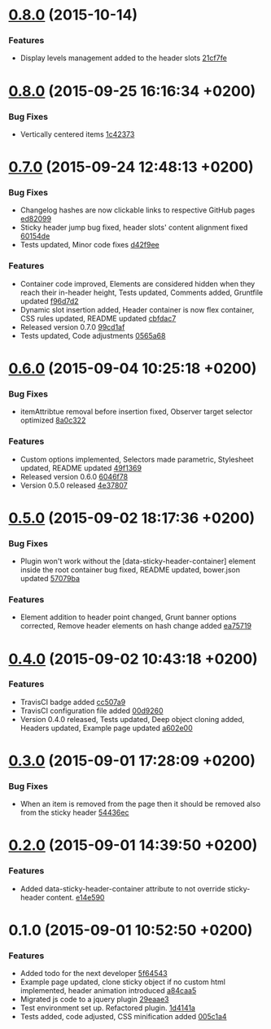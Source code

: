 <a name="0.8.0"></a>
# [0.8.0](//compare/0.8.0...v0.8.0) (2015-10-14)


### Features

* Display levels management added to the header slots [21cf7fe](https://github.com/the-software-factory/jquery-sticky-header/commit/21cf7fe30defae7521368a614a4621d5d6039739) 



<a name="0.8.0"></a>
# [0.8.0](//compare/0.7.0...0.8.0) (2015-09-25 16:16:34 +0200)


### Bug Fixes

* Vertically centered items [1c42373](https://github.com/the-software-factory/jquery-sticky-header/commit/1c423732b27063f26d9f4f4127e5ed57f3445986) 



<a name="0.7.0"></a>
# [0.7.0](//compare/0.6.0...0.7.0) (2015-09-24 12:48:13 +0200)


### Bug Fixes

* Changelog hashes are now clickable links to respective GitHub pages [ed82099](https://github.com/the-software-factory/jquery-sticky-header/commit/ed82099eaff385f0c955b2e0f193d3a2ac3ce623) 
* Sticky header jump bug fixed, header slots' content alignment fixed [60154de](https://github.com/the-software-factory/jquery-sticky-header/commit/60154de6ef727b5af65044898452dad289329955) 
* Tests updated, Minor code fixes [d42f9ee](https://github.com/the-software-factory/jquery-sticky-header/commit/d42f9eefccefebda210f43e5899f7e6e9023bddb) 

### Features

* Container code improved, Elements are considered hidden when they reach their in-header height, Tests updated, Comments added, Gruntfile updated [f96d7d2](https://github.com/the-software-factory/jquery-sticky-header/commit/f96d7d21c8d4978216db4e1193a172354152ab82) 
* Dynamic slot insertion added, Header container is now flex container, CSS rules updated, README updated [cbfdac7](https://github.com/the-software-factory/jquery-sticky-header/commit/cbfdac7b81046446edcda8f02f1dc46071e9ba3c) 
* Released version 0.7.0 [99cd1af](https://github.com/the-software-factory/jquery-sticky-header/commit/99cd1af8edeaac631246fb656cca8994a5e61afe) 
* Tests updated, Code adjustments [0565a68](https://github.com/the-software-factory/jquery-sticky-header/commit/0565a6808f493278210e93e7fae544415ec847f5) 



<a name="0.6.0"></a>
# [0.6.0](//compare/0.5.0...0.6.0) (2015-09-04 10:25:18 +0200)


### Bug Fixes

* itemAttribtue removal before insertion fixed, Observer target selector optimized [8a0c322](https://github.com/the-software-factory/jquery-sticky-header/commit/8a0c32299413e0755da320d8b5830f3d7761383c) 

### Features

* Custom options implemented, Selectors made parametric, Stylesheet updated, README updated [49f1369](https://github.com/the-software-factory/jquery-sticky-header/commit/49f136982b6df410d9f68aa1849c5337dead7ae8) 
* Released version 0.6.0 [6046f78](https://github.com/the-software-factory/jquery-sticky-header/commit/6046f78ca2bafd0d16ec34b2f9cec0ddbaf3d9fb) 
* Version 0.5.0 released [4e37807](https://github.com/the-software-factory/jquery-sticky-header/commit/4e37807153d28705959f8bd8b3b3c4f70a52115d) 



<a name="0.5.0"></a>
# [0.5.0](//compare/0.4.0...0.5.0) (2015-09-02 18:17:36 +0200)


### Bug Fixes

* Plugin won't work without the [data-sticky-header-container] element inside the root container bug fixed, README updated, bower.json updated [57079ba](https://github.com/the-software-factory/jquery-sticky-header/commit/57079bac0311689d83f42ea97e91c4b6a775e83e) 

### Features

* Element addition to header point changed, Grunt banner options corrected, Remove header elements on hash change added [ea75719](https://github.com/the-software-factory/jquery-sticky-header/commit/ea75719b241f25f36527200d24cb3d5ae9518e98) 



<a name="0.4.0"></a>
# [0.4.0](//compare/0.3.0...0.4.0) (2015-09-02 10:43:18 +0200)


### Features

* TravisCI badge added [cc507a9](https://github.com/the-software-factory/jquery-sticky-header/commit/cc507a9181a2586c9e61fb16dcd1e81cae3dcf02) 
* TravisCI configuration file added [00d9260](https://github.com/the-software-factory/jquery-sticky-header/commit/00d9260ebdff59c7ea9245b38c95eb5269730d04) 
* Version 0.4.0 released, Tests updated, Deep object cloning added, Headers updated, Example page updated [a602e00](https://github.com/the-software-factory/jquery-sticky-header/commit/a602e006d99605dacc45633a538b601708585b08) 



<a name="0.3.0"></a>
# [0.3.0](//compare/0.2.0...0.3.0) (2015-09-01 17:28:09 +0200)


### Bug Fixes

* When an item is removed from the page then it should be removed also from the sticky header [54436ec](https://github.com/the-software-factory/jquery-sticky-header/commit/54436ec89db49d97dc32b4c293bd305c97830677) 



<a name="0.2.0"></a>
# [0.2.0](//compare/0.1.0...0.2.0) (2015-09-01 14:39:50 +0200)


### Features

* Added data-sticky-header-container attribute to not override sticky-header content. [e14e590](https://github.com/the-software-factory/jquery-sticky-header/commit/e14e590c4c977a5d233825ed1b138cd47747946d) 



<a name="0.1.0"></a>
# 0.1.0 (2015-09-01 10:52:50 +0200)


### Features

* Added todo for the next developer [5f64543](https://github.com/the-software-factory/jquery-sticky-header/commit/5f64543fae4a97966a453442c6034a19a93fca13) 
* Example page updated, clone sticky object if no custom html implemented, header animation introduced [a84caa5](https://github.com/the-software-factory/jquery-sticky-header/commit/a84caa52d0dd06c9cf4e407390a96a8fb527fb82) 
* Migrated js code to a jquery plugin [29eaae3](https://github.com/the-software-factory/jquery-sticky-header/commit/29eaae3bd3ecdfc6d90a1dba684c1f5607a0aa67) 
* Test environment set up. Refactored plugin. [1d4141a](https://github.com/the-software-factory/jquery-sticky-header/commit/1d4141aae80ba95f3ce89a582d2a2e30cab681cd) 
* Tests added, code adjusted, CSS minification added [005c1a4](https://github.com/the-software-factory/jquery-sticky-header/commit/005c1a4475c3f7280b15c080dbbbbf81e65cc92c) 



